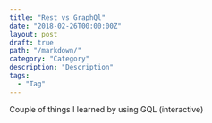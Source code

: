 ```yaml
---
title: "Rest vs GraphQl"
date: "2018-02-26T00:00:00Z"
layout: post
draft: true
path: "/markdown/"
category: "Category"
description: "Description"
tags:
  - "Tag"
---
```


Couple of things I learned by using GQL (interactive)